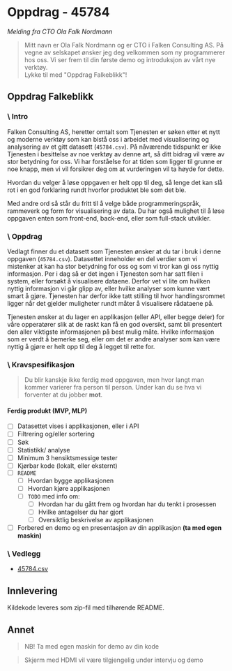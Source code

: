 # Oppdrag - 45784

_Melding fra CTO Ola Falk Nordmann_

> Mitt navn er Ola Falk Nordmann og er CTO i Falken Consulting AS. På vegne av selskapet ønsker jeg deg velkommen som ny programmerer hos oss. Vi ser frem til din første demo og introduksjon av vårt nye verktøy.<br>
> Lykke til med "Oppdrag Falkeblikk"!

## Oppdrag Falkeblikk

### \ Intro

Falken Consulting AS, heretter omtalt som Tjenesten er søken etter et nytt og moderne verktøy som kan bistå oss i arbeidet med visualisering og analysering av et gitt datasett (`45784.csv`). På nåværende tidspunkt er ikke Tjenesten i besittelse av noe verktøy av denne art, så ditt bidrag vil være av stor betydning for oss. Vi har forståelse for at tiden som ligger til grunne er noe knapp, men vi vil forsikrer deg om at vurderingen vil ta høyde for dette.

Hvordan du velger å løse oppgaven er helt opp til deg, så lenge det kan slå rot i en god forklaring rundt hvorfor produktet ble som det ble.

Med andre ord så står du fritt til å velge både programmeringspråk, rammeverk og form for visualisering av data. Du har også mulighet til å løse oppgaven enten som front-end, back-end, eller som full-stack utvikler.

### \ Oppdrag

Vedlagt finner du et datasett som Tjenesten ønsker at du tar i bruk i denne oppgaven (`45784.csv`). Datasettet inneholder en del verdier som vi mistenker at kan ha stor betydning for oss og som vi tror kan gi oss nyttig informasjon. Per i dag så er det ingen i Tjenesten som har satt filen i system, eller forsøkt å visualisere dataene. Derfor vet vi lite om hvilken nyttig informasjon vi går glipp av, eller hvilke analyser som kunne vært smart å gjøre. Tjenesten har derfor ikke tatt stilling til hvor handlingsrommet ligger når det gjelder muligheter rundt måter å visualisere rådataene på.

Tjenesten ønsker at du lager en applikasjon (eller API, eller begge deler) for våre opperatører slik at de raskt kan få en god oversikt, samt bli presentert den aller viktigste informasjonen på best mulig måte. Hvilke informasjon som er verdt å bemerke seg, eller om det er andre analyser som kan være nyttig å gjøre er helt opp til deg å legget til rette for.

### \ Kravspesifikasjon

> Du blir kanskje ikke ferdig med oppgaven, men hvor langt man kommer varierer fra person til person. Under kan du se hva vi forventer at du jobber **mot**.

#### Ferdig produkt (MVP, MLP)

- [ ] Datasettet vises i applikasjonen, eller i API
- [ ] Filtrering og/eller sortering
- [ ] Søk
- [ ] Statistikk/ analyse
- [ ] Minimum 3 hensiktsmessige tester
- [ ] Kjørbar kode (lokalt, eller eksternt)
- [ ] `README`
  - [ ] Hvordan bygge applikasjonen
  - [ ] Hvordan kjøre applikasjonen
  - [ ] `TODO` med info om:
    - [ ] Hvordan har du gått frem og hvordan har du tenkt i prosessen
    - [ ] Hvilke antagelser du har gjort
    - [ ] Oversiktlig beskrivelse av applikasjonen
- [ ] Forbered en demo og en presentasjon av din applikasjon **(ta med egen maskin)**

### \ Vedlegg

- [45784.csv](./45784.csv)

## Innlevering

Kildekode leveres som zip-fil med tilhørende README.

## Annet

> NB! Ta med egen maskin for demo av din kode

> Skjerm med HDMI vil være tilgjengelig under intervju og demo
